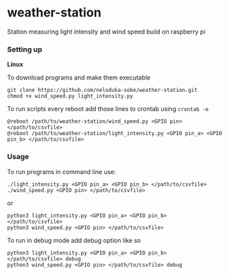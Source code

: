 # weather-station
Station measuring light intensity and wind speed build on raspberry pi

### Setting up
**Linux**

To download programs and make them executable 
```
git clone https://github.com/neloduka-sobe/weather-station.git
chmod +x wind_speed.py light_intensity.py
```
To run scripts every reboot add those lines to crontab using `crontab -e`
```
@reboot /path/to/weather-station/wind_speed.py <GPIO pin> </path/to/csvfile>
@reboot /path/to/weather-station/light_intensity.py <GPIO pin_a> <GPIO pin_b> </path/to/csvfile>
```

### Usage
To run programs in command line use:
```
./light_intensity.py <GPIO pin_a> <GPIO pin_b> </path/to/csvfile>
./wind_speed.py <GPIO pin> </path/to/csvfile>
```
or
```
python3 light_intensity.py <GPIO pin_a> <GPIO pin_b> </path/to/csvfile>
python3 wind_speed.py <GPIO pin> </path/to/csvfile>
```
To  run in debug mode add debug option like so
```
python3 light_intensity.py <GPIO pin_a> <GPIO pin_b> </path/to/csvfile> debug
python3 wind_speed.py <GPIO pin> </path/to/csvfile> debug
```
